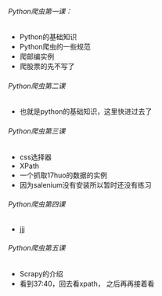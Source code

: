 
###### Python爬虫第一课：
* Python的基础知识
* Python爬虫的一些规范
* 爬邮编实例
* 爬股票的先不写了

###### Python爬虫第二课
* 也就是python的基础知识，这里快进过去了

###### Python爬虫第三课
* css选择器
* XPath
* 一个抓取17huo的数据的实例
* 因为salenium没有安装所以暂时还没有练习

###### Python爬虫第四课
* jjj


###### Python爬虫第五课
* Scrapy的介绍
* 看到37:40，回去看xpath， 之后再再接着看










